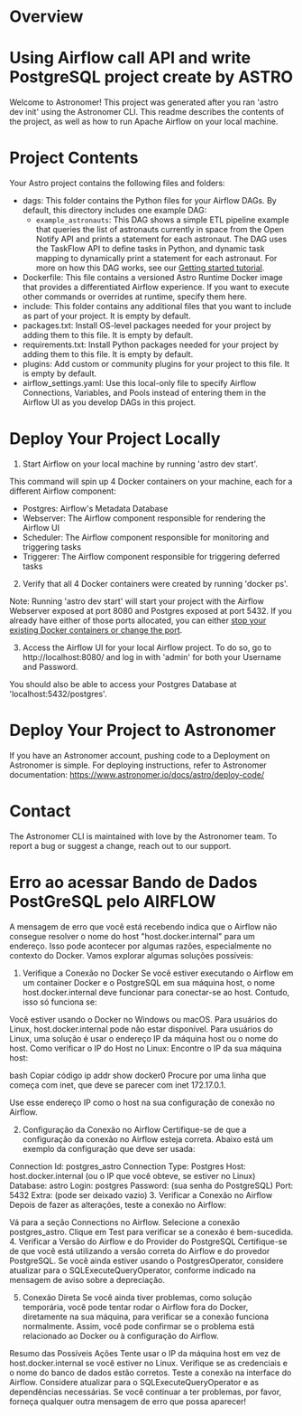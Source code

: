 Overview
========


# Using Airflow call API and write PostgreSQL project create by ASTRO


Welcome to Astronomer! This project was generated after you ran 'astro dev init' using the Astronomer CLI. This readme describes the contents of the project, as well as how to run Apache Airflow on your local machine.

Project Contents
================

Your Astro project contains the following files and folders:

- dags: This folder contains the Python files for your Airflow DAGs. By default, this directory includes one example DAG:
    - `example_astronauts`: This DAG shows a simple ETL pipeline example that queries the list of astronauts currently in space from the Open Notify API and prints a statement for each astronaut. The DAG uses the TaskFlow API to define tasks in Python, and dynamic task mapping to dynamically print a statement for each astronaut. For more on how this DAG works, see our [Getting started tutorial](https://www.astronomer.io/docs/learn/get-started-with-airflow).
- Dockerfile: This file contains a versioned Astro Runtime Docker image that provides a differentiated Airflow experience. If you want to execute other commands or overrides at runtime, specify them here.
- include: This folder contains any additional files that you want to include as part of your project. It is empty by default.
- packages.txt: Install OS-level packages needed for your project by adding them to this file. It is empty by default.
- requirements.txt: Install Python packages needed for your project by adding them to this file. It is empty by default.
- plugins: Add custom or community plugins for your project to this file. It is empty by default.
- airflow_settings.yaml: Use this local-only file to specify Airflow Connections, Variables, and Pools instead of entering them in the Airflow UI as you develop DAGs in this project.

Deploy Your Project Locally
===========================

1. Start Airflow on your local machine by running 'astro dev start'.

This command will spin up 4 Docker containers on your machine, each for a different Airflow component:

- Postgres: Airflow's Metadata Database
- Webserver: The Airflow component responsible for rendering the Airflow UI
- Scheduler: The Airflow component responsible for monitoring and triggering tasks
- Triggerer: The Airflow component responsible for triggering deferred tasks

2. Verify that all 4 Docker containers were created by running 'docker ps'.

Note: Running 'astro dev start' will start your project with the Airflow Webserver exposed at port 8080 and Postgres exposed at port 5432. If you already have either of those ports allocated, you can either [stop your existing Docker containers or change the port](https://www.astronomer.io/docs/astro/cli/troubleshoot-locally#ports-are-not-available-for-my-local-airflow-webserver).

3. Access the Airflow UI for your local Airflow project. To do so, go to http://localhost:8080/ and log in with 'admin' for both your Username and Password.

You should also be able to access your Postgres Database at 'localhost:5432/postgres'.

Deploy Your Project to Astronomer
=================================

If you have an Astronomer account, pushing code to a Deployment on Astronomer is simple. For deploying instructions, refer to Astronomer documentation: https://www.astronomer.io/docs/astro/deploy-code/

Contact
=======

The Astronomer CLI is maintained with love by the Astronomer team. To report a bug or suggest a change, reach out to our support.

# Erro ao acessar Bando de Dados PostGreSQL pelo AIRFLOW
A mensagem de erro que você está recebendo indica que o Airflow não consegue resolver o nome do host "host.docker.internal" para um endereço. Isso pode acontecer por algumas razões, especialmente no contexto do Docker. Vamos explorar algumas soluções possíveis:

1. Verifique a Conexão no Docker
Se você estiver executando o Airflow em um container Docker e o PostgreSQL em sua máquina host, o nome host.docker.internal deve funcionar para conectar-se ao host. Contudo, isso só funciona se:

Você estiver usando o Docker no Windows ou macOS. Para usuários do Linux, host.docker.internal pode não estar disponível. Para usuários do Linux, uma solução é usar o endereço IP da máquina host ou o nome do host.
Como verificar o IP do Host no Linux:
Encontre o IP da sua máquina host:

bash
Copiar código
ip addr show docker0
Procure por uma linha que começa com inet, que deve se parecer com inet 172.17.0.1.

Use esse endereço IP como o host na sua configuração de conexão no Airflow.

2. Configuração da Conexão no Airflow
Certifique-se de que a configuração da conexão no Airflow esteja correta. Abaixo está um exemplo da configuração que deve ser usada:

Connection Id: postgres_astro
Connection Type: Postgres
Host: host.docker.internal (ou o IP que você obteve, se estiver no Linux)
Database: astro
Login: postgres
Password: (sua senha do PostgreSQL)
Port: 5432
Extra: (pode ser deixado vazio)
3. Verificar a Conexão no Airflow
Depois de fazer as alterações, teste a conexão no Airflow:

Vá para a seção Connections no Airflow.
Selecione a conexão postgres_astro.
Clique em Test para verificar se a conexão é bem-sucedida.
4. Verificar a Versão do Airflow e do Provider do PostgreSQL
Certifique-se de que você está utilizando a versão correta do Airflow e do provedor PostgreSQL. Se você ainda estiver usando o PostgresOperator, considere atualizar para o SQLExecuteQueryOperator, conforme indicado na mensagem de aviso sobre a depreciação.

5. Conexão Direta
Se você ainda tiver problemas, como solução temporária, você pode tentar rodar o Airflow fora do Docker, diretamente na sua máquina, para verificar se a conexão funciona normalmente. Assim, você pode confirmar se o problema está relacionado ao Docker ou à configuração do Airflow.

Resumo das Possíveis Ações
Tente usar o IP da máquina host em vez de host.docker.internal se você estiver no Linux.
Verifique se as credenciais e o nome do banco de dados estão corretos.
Teste a conexão na interface do Airflow.
Considere atualizar para o SQLExecuteQueryOperator e as dependências necessárias.
Se você continuar a ter problemas, por favor, forneça qualquer outra mensagem de erro que possa aparecer!